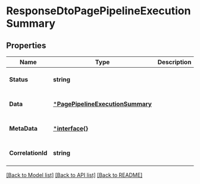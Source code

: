# ResponseDtoPagePipelineExecutionSummary

## Properties
Name | Type | Description | Notes
------------ | ------------- | ------------- | -------------
**Status** | **string** |  | [optional] [default to null]
**Data** | [***PagePipelineExecutionSummary**](PagePipelineExecutionSummary.md) |  | [optional] [default to null]
**MetaData** | [***interface{}**](interface{}.md) |  | [optional] [default to null]
**CorrelationId** | **string** |  | [optional] [default to null]

[[Back to Model list]](../README.md#documentation-for-models) [[Back to API list]](../README.md#documentation-for-api-endpoints) [[Back to README]](../README.md)

